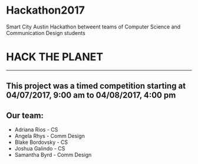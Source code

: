 # Hackathon2017
Smart City Austin Hackathon betweent teams of Computer Science and Communication Design students

# HACK THE PLANET

-----------
## This project was a timed competition starting at 04/07/2017, 9:00 am to 04/08/2017, 4:00 pm

## Our team:
- Adriana Rios - CS
- Angela Rhys - Comm Design
- Blake Bordovsky - CS
- Joshua Galindo - CS
- Samantha Byrd - Comm Design
